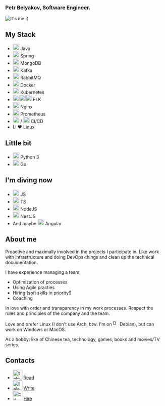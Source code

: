 ### Petr Belyakov, Software Engineer.

![It's me :)](https://t3adog.github.io/img/logo.png)

## **My Stack**
- <img src='https://t3adog.github.io/icons/java.svg' alt='Java' height='20'> Java 
- <img src='https://t3adog.github.io/icons/springio.svg' alt='Spring' height='20'> Spring 
- <img src='https://t3adog.github.io/icons/mongodb.svg' alt='MongoDB' height='20'> MongoDB
- <img src='https://t3adog.github.io/icons/kafka.svg' alt='Kafka' height='20'> Kafka 
- <img src='https://t3adog.github.io/icons/rmq.svg' alt='rmq' height='20'> RabbitMQ
- <img src='https://t3adog.github.io/icons/docker.svg' alt='Docker' height='20'> Docker 
- <img src='https://t3adog.github.io/icons/kubernetes-icon.svg' alt='Kubernetes' height='20'> Kubernetes
- <img src='https://t3adog.github.io/icons/elastic.svg' alt='Elasticsearch' height='20'><img src='https://t3adog.github.io/icons/logstash.svg' alt='Logstash' height='20'><img src='https://t3adog.github.io/icons/kibana.svg' alt='Kibana' height='20'> ELK
- <img src='https://t3adog.github.io/icons/nginx.svg' alt='Nginx' height='20'> Nginx
- <img src='https://t3adog.github.io/icons/prometheusio.svg' alt='Prometheus' height='20'> Prometheus
- <img src='https://t3adog.github.io/icons/gitlab.svg' alt='Gitlab' height='20'> / <img src='https://t3adog.github.io/icons/jenkins.svg' alt='Jenkins' height='20'> CI/CD
- <img src='https://t3adog.github.io/icons/linux.svg' alt='Linux' height='15'>❤️ Linux

## **Little bit**
- <img src='https://t3adog.github.io/icons/python.svg' alt='Python' height='20'> Python 3
- <img src='https://t3adog.github.io/icons/go.svg' alt='Go' height='20'> Go

## **I'm diving now**
- <img src='https://t3adog.github.io/icons/js.svg' alt='JS' height='20'> JS
- <img src='https://t3adog.github.io/icons/ts.svg' alt='TS' height='20'> TS
- <img src='https://t3adog.github.io/icons/nodejs.svg' alt='NodeJS' height='20'> NodeJS
- <img src='https://t3adog.github.io/icons/nestjs.svg' alt='NestJS' height='20'> NestJS
- And maybe <img src='https://t3adog.github.io/icons/angular.svg' alt='Angular' height='20'> Angular

## **About me**

Proactive and maximally involved in the projects I participate in.
Like work with infrastructure and doing DevOps-things and clean up the technical documentation.

I have experience managing a team:
- Optimization of processes
- Using Agile practies
- Hiring (soft skills in priority!)
- Coaching

In love with order and transparency in my work processes.
Respect the rules and principles of the company and the team.

Love and prefer Linux (I don't use Arch, btw. I'm on <img src='https://t3adog.github.io/icons/debian.svg' alt='Debian' height='17'> Debian), but can work on Windows or MacOS.

As a hobby: like of Chinese tea, technology, games, books and movies/TV series.

## **Contacts**
- [<img src='https://t3adog.github.io/icons/telegram_channel.svg' alt='telegram_channel' height='30'>](https://t.me/fear_in_conf) [Read](https://t.me/fear_in_conf "My telegram channel")
- [<img src='https://t3adog.github.io/icons/telegram.svg' alt='telegram' height='30'>](http://t.me/t3adog) [Write](https://t.me/t3adog "My telegram")
- [<img src='https://t3adog.github.io/icons/cv.svg' alt='cv' height='30'>](https://hh.ru/resume/bc4eeca7ff0c764aa10039ed1f71744a514f45) [Hire](https://hh.ru/resume/bc4eeca7ff0c764aa10039ed1f71744a514f45 "My CV")


